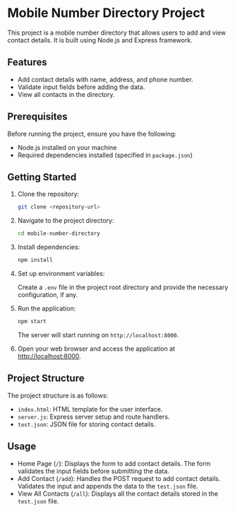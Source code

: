 
# Mobile Number Directory Project

This project is a mobile number directory that allows users to add and view contact details. It is built using Node.js and Express framework.

## Features

- Add contact details with name, address, and phone number.
- Validate input fields before adding the data.
- View all contacts in the directory.

## Prerequisites

Before running the project, ensure you have the following:

- Node.js installed on your machine
- Required dependencies installed (specified in `package.json`)

## Getting Started

1. Clone the repository:

   ```bash
   git clone <repository-url>
   ```

2. Navigate to the project directory:

   ```bash
   cd mobile-number-directory
   ```

3. Install dependencies:

   ```bash
   npm install
   ```

4. Set up environment variables:

   Create a `.env` file in the project root directory and provide the necessary configuration, if any.

5. Run the application:

   ```bash
   npm start
   ```

   The server will start running on `http://localhost:8000`.

6. Open your web browser and access the application at [http://localhost:8000](http://localhost:8000).

## Project Structure

The project structure is as follows:

- `index.html`: HTML template for the user interface.
- `server.js`: Express server setup and route handlers.
- `test.json`: JSON file for storing contact details.

## Usage

- Home Page (`/`): Displays the form to add contact details. The form validates the input fields before submitting the data.
- Add Contact (`/add`): Handles the POST request to add contact details. Validates the input and appends the data to the `test.json` file.
- View All Contacts (`/all`): Displays all the contact details stored in the `test.json` file.



